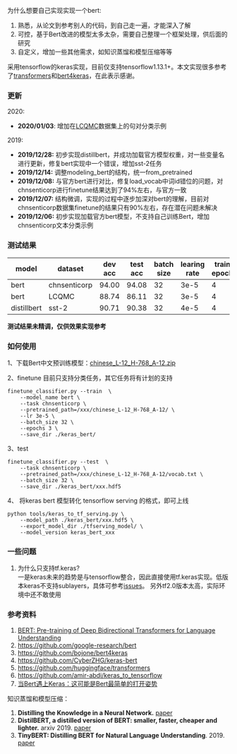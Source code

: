 为什么想要自己实现实现一个bert:   
1. 熟悉，从论文到参考别人的代码，到自己走一遍，才能深入了解  
2. 可控，基于Bert改进的模型太多太杂，需要自己整理一个框架处理，供后面的研究    
3. 自定义，增加一些其他需求，如知识蒸馏和模型压缩等等    

采用tensorflow的keras实现，目前仅支持tensorflow1.13.1+。本文实现很多参考了[transformers](https://github.com/huggingface/transformers)和[bert4keras](https://github.com/bojone/bert4keras)，在此表示感谢。


### 更新 
2020:  
* **2020/01/03**: 增加在[LCQMC](http://icrc.hitsz.edu.cn/info/1037/1146.htm)数据集上的句对分类示例  

2019:  
* **2019/12/28:** 初步实现distillbert，并成功加载官方模型权重，对一些变量名进行更新，修复bert实现中一个错误，增加sst-2任务  
* **2019/12/14:** 调整modeling_bert的结构，统一from_pretrained   
* **2019/12/08:** 与官方bert进行对比，修复load_vocab中词id错位的问题，对chnsenticorp进行finetune结果达到了94%左右，与官方一致 
* **2019/12/07:** 结构微调，实现的过程中逐步加深对bert的理解，目前对chnsenticorp数据集finetune的结果只有90%左右，存在潜在问题未解决
* **2019/12/06:** 初步实现加载官方bert模型，不支持自己训练Bert，增加chnsenticorp文本分类示例    

### 测试结果

|model |dataset | dev acc | test acc | batch size | learing rate | train epoch |
| ---- | ---- | ---- | ---- | ---- | ---- | ---- |  
|bert|chnsenticorp|94.00|94.08|32|3e-5|4|  
|bert|LCQMC|88.74|86.11|32|3e-5|4|  
|distillbert|sst-2|90.71|90.38|32|4e-5|4|  

**测试结果未精调，仅供效果实现参考**

### 如何使用  
1、下载Bert中文预训练模型：[chinese_L-12_H-768_A-12.zip](https://storage.googleapis.com/bert_models/2018_11_03/chinese_L-12_H-768_A-12.zip)

2、finetune
目前只支持分类任务，其它任务将有计划的支持   
```
finetune_classifier.py --train  \
    --model_name bert \
    --task chnsenticorp \
    --pretrained_path=/xxx/chinese_L-12_H-768_A-12/ \
    --lr 3e-5 \
    --batch_size 32 \
    --epochs 3 \
    --save_dir ./keras_bert/
```

3、test
```
finetune_classifier.py --test  \
    --task chnsenticorp \
    --pretrained_path=/xxx/chinese_L-12_H-768_A-12/vocab.txt \
    --batch_size 32 \
    --save_dir ./keras_bert/xxx.hdf5
```

4、 将keras bert 模型转化 tensorflow serving 的格式，即可上线  
```
python tools/keras_to_tf_serving.py \
    --model_path ./keras_bert/xxx.hdf5 \
    --export_model_dir ./tfserving_model/ \
    --model_version keras_bert_xxx
```

### 一些问题
1. 为什么只支持tf.keras?   
    一是keras未来的趋势是与tensorflow整合，因此直接使用tf.keras实现。低版本keras不支持sublayers，具体可参考[issues](https://github.com/keras-team/keras/issues/11653)。
    另外tf2.0版本太高，实际环境中还不敢使用

### 参考资料  
1. [BERT: Pre-training of Deep Bidirectional Transformers for Language Understanding](https://arxiv.org/pdf/1810.04805.pdf)  
2. https://github.com/google-research/bert  
3. https://github.com/bojone/bert4keras   
4. https://github.com/CyberZHG/keras-bert   
5. https://github.com/huggingface/transformers   
6. https://github.com/amir-abdi/keras_to_tensorflow   
7. [当Bert遇上Keras：这可能是Bert最简单的打开姿势](https://spaces.ac.cn/archives/6736)

知识蒸馏和模型压缩：   
1. **Distilling the Knowledge in a Neural Network.** [paper](https://arxiv.org/abs/1503.02531)   
2. **DistilBERT, a distilled version of BERT: smaller, faster, cheaper and lighter.** arxiv 2019. [paper](https://arxiv.org/abs/1910.01108)   
3. **TinyBERT: Distilling BERT for Natural Language Understanding**. 2019. [paper](https://arxiv.org/abs/1909.10351)  
